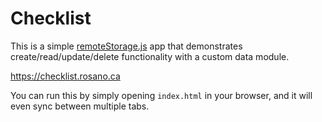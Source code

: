 # Checklist

This is a simple [remoteStorage.js](https://remotestorage.io/rs.js/docs/) app that demonstrates create/read/update/delete functionality with a custom data module.

https://checklist.rosano.ca

You can run this by simply opening `index.html` in your browser, and it will even sync between multiple tabs.
